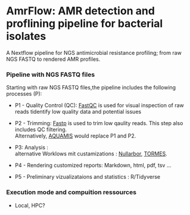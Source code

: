 # AmrFlow: AMR detection and proflining pipeline for bacterial isolates
A Nextflow pipeline for NGS antimicrobial resistance profiling; from raw NGS FASTQ to rendered AMR profiles.

### Pipeline with NGS FASTQ files
Starting with raw NGS FASTQ files,the pipeline includes the following processes (P):

- P1 - Quality Control (QC): [FastQC](https://www.bioinformatics.babraham.ac.uk/projects/fastqc/) is used for visual inspection of raw reads tidentify low quality data and potential issues

- P2 - Trimming: [Fastp](https://github.com/OpenGene/fastp) is used to trim low qaulity reads. This step also includes QC filtering.\
    Alternatively, [AQUAMIS](https://gitlab.com/bfr_bioinformatics/AQUAMIS) would replace P1 and P2.
    
 - P3: Analysis : \
   alternative Worklows mit custamizations : [Nullarbor](https://github.com/tseemann/nullarbor), [TORMES](https://github.com/nmquijada/tormes). 
   
   
 - P4 - Rendering customized reports:  Markdown, html, pdf, tsv ...

 - P5 - Preliminary vizualizataions and statistics : R/Tidyverse


### Execution mode and compuition ressources
 - Local, HPC?
